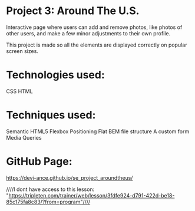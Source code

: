 # Project 3: Around The U.S.

Interactive page where users can add and remove photos, like photos of other users, and make a few minor adjustments to their own profile.

This project is made so all the elements are displayed correctly on popular screen sizes.

# Technologies used:

CSS
HTML

# Techniques used:

Semantic HTML5
Flexbox
Positioning
Flat BEM file structure
A custom form
Media Queries

# GitHub Page:

https://devi-ance.github.io/se_project_aroundtheus/
























////I dont have access to this lesson: "https://tripleten.com/trainer/web/lesson/3fdfe924-d791-422d-be18-85c175fa8c83/?from=program"////
